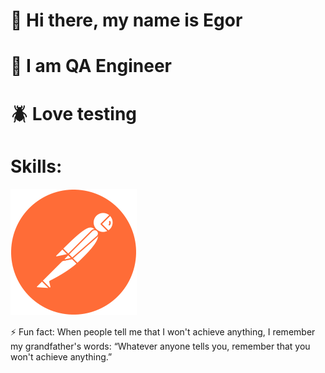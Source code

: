 # 👋 Hi there, my name is Egor
# 👀 I am QA Engineer
# 🪲 Love testing

# Skills: 

[![Postman](https://github.com/qajenna/qajenna/raw/main/icons/Postman.png)](path/to/postman/collection)



⚡ Fun fact: When people tell me that I won't achieve anything, I remember my grandfather's words: “Whatever anyone tells you, remember that you won't achieve anything.” 




